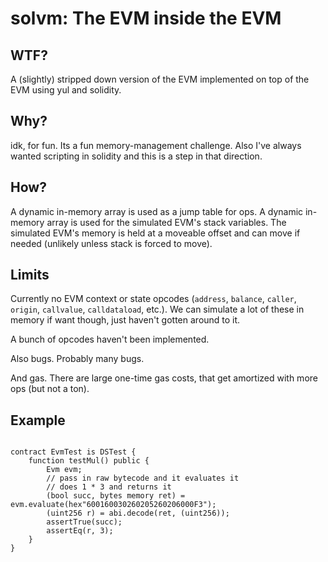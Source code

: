 # solvm: The EVM inside the EVM

## WTF?
A (slightly) stripped down version of the EVM implemented on top of the EVM using yul and solidity.

## Why?
idk, for fun. Its a fun memory-management challenge. Also I've always wanted scripting in solidity and this is a step in that direction.

## How?
A dynamic in-memory array is used as a jump table for ops. A dynamic in-memory array is used for the simulated EVM's stack variables. The simulated EVM's memory is held at a moveable offset and can move if needed (unlikely unless stack is forced to move).

## Limits
Currently no EVM context or state opcodes (`address`, `balance`, `caller`, `origin`, `callvalue`, `calldataload`, etc.). We can simulate a lot of these in memory if want though, just haven't gotten around to it.

A bunch of opcodes haven't been implemented.

Also bugs. Probably many bugs.

And gas. There are large one-time gas costs, that get amortized with more ops (but not a ton).


## Example
```solidity

contract EvmTest is DSTest {
	function testMul() public {
        Evm evm;
        // pass in raw bytecode and it evaluates it
        // does 1 * 3 and returns it
        (bool succ, bytes memory ret) = evm.evaluate(hex"600160030260205260206000F3");
        (uint256 r) = abi.decode(ret, (uint256));
        assertTrue(succ);
        assertEq(r, 3);
    }
}
```
